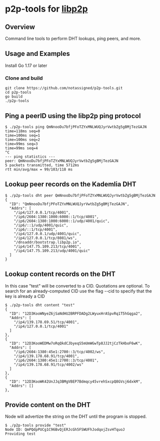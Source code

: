 # p2p-tools for [libp2p](https://github.com/libp2p/libp2p)

## Overview
Command line tools to perform DHT lookups, ping peers, and more.

## Usage and Examples

Install Go 1.17 or later

### Clone and build

```
git clone https://github.com/notassigned/p2p-tools.git
cd p2p-tools
go build
./p2p-tools
```
## Ping a peerID using the libp2p ping protocol
```
$ ./p2p-tools ping QmNnooDu7bfjPFoTZYxMNLWUQJyrVwtbZg5gBMjTezGAJN
time=118ms seq=0
time=100ms seq=1
time=100ms seq=2
time=99ms seq=3
time=99ms seq=4
^C
--- ping statistics ---
peer: QmNnooDu7bfjPFoTZYxMNLWUQJyrVwtbZg5gBMjTezGAJN
5 packets transmitted, time 5712ms
rtt min/avg/max = 99/103/118 ms
```

## Lookup peer records on the Kademlia DHT
```
$ ./p2p-tools dht peer QmNnooDu7bfjPFoTZYxMNLWUQJyrVwtbZg5gBMjTezGAJN
{
  "ID": "QmNnooDu7bfjPFoTZYxMNLWUQJyrVwtbZg5gBMjTezGAJN",
  "Addrs": [
    "/ip4/127.0.0.1/tcp/4001",
    "/ip6/2604:1380:1000:6000::1/tcp/4001",
    "/ip6/2604:1380:1000:6000::1/udp/4001/quic",
    "/ip6/::1/udp/4001/quic",
    "/ip6/::1/tcp/4001",
    "/ip4/127.0.0.1/udp/4001/quic",
    "/ip4/127.0.0.1/tcp/8081/ws",
    "/dnsaddr/bootstrap.libp2p.io",
    "/ip4/147.75.109.213/tcp/4001",
    "/ip4/147.75.109.213/udp/4001/quic"
  ]
}
```

## Lookup content records on the DHT
In this case "test" will be converted to a CID. Quotations are optional. To search for an already-computed CID use the flag --cid to specify that the key is already a CID
```
$ ./p2p-tools dht content "test"
{
  "ID": "12D3KooWNyeZ6jSaNdHU2BRPFDADg2LWyuxHrASpvRq1T5hGqga2",
  "Addrs": [
    "/ip4/139.178.69.51/tcp/4001",
    "/ip4/127.0.0.1/tcp/4001"
  ]
},
{
  "ID": "12D3KooWEDMw7oRqQkdCJbyeqS5mUmWGwTp8JJ2tjCzTkHboF6wK",
  "Addrs": [
    "/ip6/2604:1380:45e1:2700::3/tcp/4002/ws",
    "/ip4/139.178.68.91/tcp/4001",
    "/ip6/2604:1380:45e1:2700::3/tcp/4001",
    "/ip4/139.178.68.91/tcp/4002/ws"
  ]
},
{
  "ID": "12D3KooWK42UnJJq3BMgVBEP7Bdmqcy45vrehSxcpQ8GVsj6dxkM",
  "Addrs": []
},
```
## Provide content on the DHT
Node will advertize the string on the DHT until the program is stopped.
```
$ ./p2p-tools provide "test"
Node ID: QmPQdpPUCg1C96BvQjERJcGh5FSWUFhJodqojZsvHTquoJ
Providing test

```
